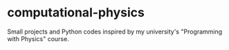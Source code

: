 # computational-physics

Small projects and Python codes inspired by my university's "Programming with Physics" course.
